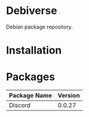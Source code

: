 # Debiverse
Debian package repository.
# Installation
# Packages
| Package Name  | Version       |
| ------------- | ------------- |
| Discord       | 0.0.27        |
